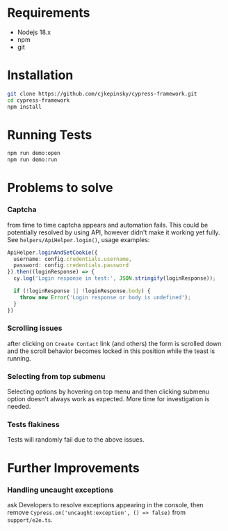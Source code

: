 # Requirements

- Nodejs 18.x
- npm
- git

# Installation

```bash
git clone https://github.com/cjkepinsky/cypress-framework.git
cd cypress-framework
npm install
```

# Running Tests

```bash
npm run demo:open
npm run demo:run
```

# Problems to solve

### Captcha

from time to time captcha appears and automation fails. This could be potentially resolved by using API, however didn't
make it working yet fully.
See `helpers/ApiHelper.login()`, usage examples:

```typescript
ApiHelper.loginAndSetCookie({
  username: config.credentials.username,
  password: config.credentials.password
}).then((loginResponse) => {
  cy.log('Login response in test:', JSON.stringify(loginResponse));

  if (!loginResponse || !loginResponse.body) {
    throw new Error('Login response or body is undefined');
  }
})
```

### Scrolling issues

after clicking on `Create Contact` link (and others) the form is scrolled down and the scroll behavior becomes locked in this
position while the teast is running.

### Selecting from top submenu

Selecting options by hovering on top menu and then clicking submenu option doesn't always work as expected. More time
for investigation is needed.

### Tests flakiness

Tests will randomly fail due to the above issues.

# Further Improvements

### Handling uncaught exceptions

ask Developers to resolve exceptions appearing in the console, then remove
`Cypress.on('uncaught:exception', () => false)` from `support/e2e.ts`.
